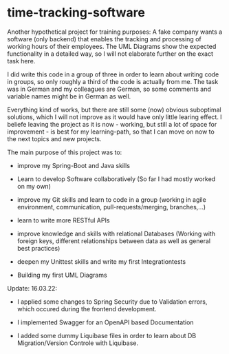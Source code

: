 # time-tracking-software

Another hypothetical project for training purposes:
A fake company wants a software (only backend) that enables the tracking and processing of working hours of their employees. The UML Diagrams show the expected functionality in a detailed way, so I will not elaborate further on the exact task here.

I did write this code in a group of three in order to learn about writing code in groups, so only roughly a third of the code is actually from me. The task was in German and my colleagues are German, so some comments and variable names might be in German as well.

Everything kind of works, but there are still some (now) obvious suboptimal solutions, which I will not improve as it would have only little learing effect.
I beliefe leaving the project as it is now - working, but still a lot of space for improvement - is best for my learning-path, so that I can move on now to the next topics and new projects.


The main purpose of this project was to:

  - improve my Spring-Boot and Java skills

  - Learn to develop Software collaboratively (So far I had mostly worked on my own)
  
  - improve my Git skills and learn to code in a group (working in agile environment, communication, pull-requests/merging, branches,...)
  
  - learn to write more RESTful APIs
  
  - improve knowledge and skills with relational Databases (Working with foreign keys, different relationships between data as well as general best practices)
  
  - deepen my Unittest skills and write my first Integrationtests
  
  - Building my first UML Diagrams
  
Update: 16.03.22: 

 - I applied some changes to Spring Security due to Validation errors, which occured during the frontend development.
 
 - I implemented Swagger for an OpenAPI based Documentation

 - I added some dummy Liquibase files in order to learn about DB Migration/Version Controle with Liquibase. 
